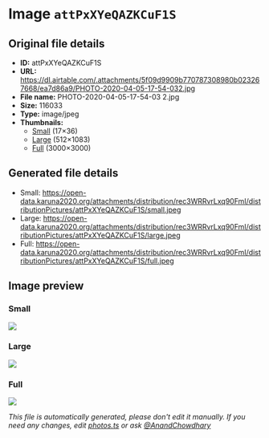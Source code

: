 # Image `attPxXYeQAZKCuF1S`

## Original file details

- **ID:** attPxXYeQAZKCuF1S
- **URL:** https://dl.airtable.com/.attachments/5f09d9909b770787308980b023267668/ea7d86a9/PHOTO-2020-04-05-17-54-032.jpg
- **File name:** PHOTO-2020-04-05-17-54-03 2.jpg
- **Size:** 116033
- **Type:** image/jpeg
- **Thumbnails:**
  - [Small](https://dl.airtable.com/.attachmentThumbnails/55b50511591b4aba31e77ca64d536d72/fc86a53a) (17×36)
  - [Large](https://dl.airtable.com/.attachmentThumbnails/bb58b076ecbeca05133fb41ce84a27a4/085506c7) (512×1083)
  - [Full](https://dl.airtable.com/.attachmentThumbnails/700800debd1d83451cc2b4e1cc4ea60b/46b69668) (3000×3000)

## Generated file details

- Small: https://open-data.karuna2020.org/attachments/distribution/rec3WRRvrLxq90FmI/distributionPictures/attPxXYeQAZKCuF1S/small.jpeg
- Large: https://open-data.karuna2020.org/attachments/distribution/rec3WRRvrLxq90FmI/distributionPictures/attPxXYeQAZKCuF1S/large.jpeg
- Full: https://open-data.karuna2020.org/attachments/distribution/rec3WRRvrLxq90FmI/distributionPictures/attPxXYeQAZKCuF1S/full.jpeg

## Image preview

### Small

![](https://open-data.karuna2020.org/attachments/distribution/rec3WRRvrLxq90FmI/distributionPictures/attPxXYeQAZKCuF1S/small.jpeg)

### Large

![](https://open-data.karuna2020.org/attachments/distribution/rec3WRRvrLxq90FmI/distributionPictures/attPxXYeQAZKCuF1S/large.jpeg)

### Full

![](https://open-data.karuna2020.org/attachments/distribution/rec3WRRvrLxq90FmI/distributionPictures/attPxXYeQAZKCuF1S/full.jpeg)

_This file is automatically generated, please don't edit it manually. If you need any changes, edit [photos.ts](/photos.ts) or ask [@AnandChowdhary](https://github.com/AnandChowdhary)_
